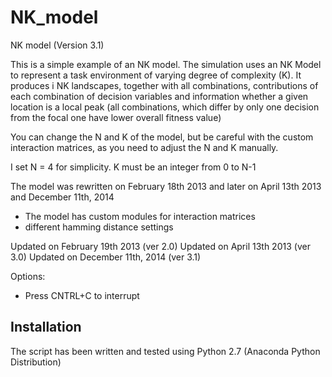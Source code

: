 NK_model
========

NK model (Version 3.1)

This is a simple example of an NK model. The simulation uses an NK Model
to represent a task environment of varying degree of complexity (K).
It produces i NK landscapes, together with all combinations, contributions
of each combination of decision variables and information whether a
given location is a local peak (all combinations, which differ by only
one decision from the focal one have lower overall fitness value)

You can change the N and K of the model, but be careful with the custom
interaction matrices, as you need to adjust the N and K manually.

I set N = 4 for simplicity.
K must be an integer from 0 to N-1

The model was rewritten on February 18th 2013 and later on
April 13th 2013 and December 11th, 2014

- The model has custom modules for interaction matrices
- different hamming distance settings

Updated on February 19th 2013 (ver 2.0)
Updated on April 13th 2013 (ver 3.0)
Updated on December 11th, 2014 (ver 3.1)

Options:
- Press CNTRL+C to interrupt


Installation
------------------------------------
The script has been written and tested using Python 2.7 (Anaconda Python Distribution)
